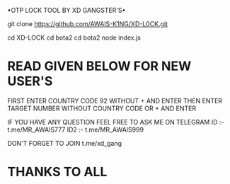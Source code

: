 •OTP LOCK TOOL BY XD GANGSTER'S•

 
git clone https://github.com/AWAIS-K1NG/XD-L0CK.git

cd XD-LOCK
cd bota2
cd bota2
node index.js

# READ GIVEN BELOW FOR NEW USER'S #
FIRST ENTER COUNTRY CODE 92 WITHOUT + AND ENTER
THEN ENTER TARGET NUMBER WITHOUT COUNTRY CODE OR + AND ENTER

IF YOU HAVE ANY QUESTION FEEL FREE TO ASK ME ON TELEGRAM
ID :- t.me/MR_AWAIS777
ID2 :- t.me/MR_AWAIS999

DON'T FORGET TO JOIN t.me/xd_gang

# THANKS TO ALL #
